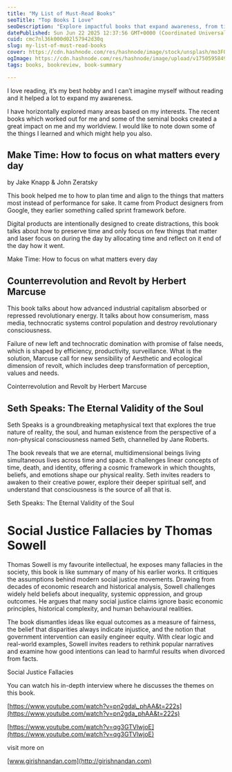 ```yaml
---
title: "My List of Must-Read Books"
seoTitle: "Top Books I Love"
seoDescription: "Explore impactful books that expand awareness, from time management to social justice critiques, with insights and personal reflections"
datePublished: Sun Jun 22 2025 12:37:56 GMT+0000 (Coordinated Universal Time)
cuid: cmc7nl36k000d02l57942d30q
slug: my-list-of-must-read-books
cover: https://cdn.hashnode.com/res/hashnode/image/stock/unsplash/mo3FOTG62ao/upload/441da9536b95dac64bc41a6df1767cd7.jpeg
ogImage: https://cdn.hashnode.com/res/hashnode/image/upload/v1750595849190/75df3109-c996-4b13-b237-48e5f32996f3.jpeg
tags: books, bookreview, book-summary

---
```


I love reading, it’s my best hobby and I can’t imagine myself without reading and it helped a lot to expand my awareness.

I have horizontally explored many areas based on my interests. The recent books which worked out for me and some of the seminal books created a great impact on me and my worldview. I would like to note down some of the things I learned and which might help you also.

## Make Time: How to focus on what matters every day  
by Jake Knapp & John Zeratsky

This book helped me to how to plan time and align to the things that matters most instead of performance for sake. It came from Product designers from Google, they earlier something called sprint framework before.

Digital products are intentionally designed to create distractions, this book talks about how to preserve time and only focus on few things that matter and laser focus on during the day by allocating time and reflect on it end of the day how it went.

Make Time: How to focus on what matters every day

## Counterrevolution and Revolt by Herbert Marcuse

This book talks about how advanced industrial capitalism absorbed or repressed revolutionary energy. It talks about how consumerism, mass media, technocratic systems control population and destroy revolutionary consciousness.

Failure of new left and technocratic domination with promise of false needs, which is shaped by efficiency, productivity, surveillance. What is the solution, Marcuse call for new sensibility of Aesthetic and ecological dimension of revolt, which includes deep transformation of perception, values and needs.

Cointerrevolution and Revolt by Herbert Marcuse

## Seth Speaks: The Eternal Validity of the Soul

Seth Speaks is a groundbreaking metaphysical text that explores the true nature of reality, the soul, and human existence from the perspective of a non-physical consciousness named Seth, channelled by Jane Roberts.

The book reveals that we are eternal, multidimensional beings living simultaneous lives across time and space. It challenges linear concepts of time, death, and identity, offering a cosmic framework in which thoughts, beliefs, and emotions shape our physical reality. Seth invites readers to awaken to their creative power, explore their deeper spiritual self, and understand that consciousness is the source of all that is.

Seth Speaks: The Eternal Validity of the Soul

# Social Justice Fallacies by Thomas Sowell

Thomas Sowell is my favourite intellectual, he exposes many fallacies in the society, this book is like summary of many of his earlier works. It critiques the assumptions behind modern social justice movements. Drawing from decades of economic research and historical analysis, Sowell challenges widely held beliefs about inequality, systemic oppression, and group outcomes. He argues that many social justice claims ignore basic economic principles, historical complexity, and human behavioural realities.

The book dismantles ideas like equal outcomes as a measure of fairness, the belief that disparities always indicate injustice, and the notion that government intervention can easily engineer equity. With clear logic and real-world examples, Sowell invites readers to rethink popular narratives and examine how good intentions can lead to harmful results when divorced from facts.

Social Justice Fallacies

You can watch his in-depth interview where he discusses the themes on this book.

[https://www.youtube.com/watch?v=pn2gda\_phAA&t=222s](https://www.youtube.com/watch?v=pn2gda_phAA&t=222s)

[https://www.youtube.com/watch?v=qg3GTVlwjoE](https://www.youtube.com/watch?v=qg3GTVlwjoE)

visit more on

[www.girishnandan.com](http://girishnandan.com)